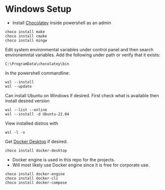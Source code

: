 # Windows Setup #

* Install [Chocolatey](https://chocolatey.org/install) inside powershell as an admin

```
choco install make
choco install cmake
choco install mingw
```
Edit system environmental variables under control panel and then search environemntal variables.
Add the following under path or verify that it exists:

```
C:\ProgramData\chocolatey\bin
```

In the powershell commandline:
```
wsl --install
wsl --update
```

Can install Ubuntu on Windows if desired. First check what is available then install desired version
```
wsl --list --online
wsl --install -d Ubuntu-22.04
```

View installed distros with
```
wsl -l -v
```

Get [Docker Desktop](https://docs.docker.com/desktop/install/windows-install/) if desired.
```
choco install docker-desktop
```

* Docker engine is used in this repo for the projects.
* Will most likely use Docker engine since it is free for corporate use.

```
choco install docker-engine
choco install docker-cli
choco install docker-compose
```
